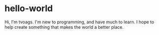 # hello-world

Hi, I'm tvoags.
I'm new to programming, and have much to learn.
I hope to help create something that makes the world a better place.
